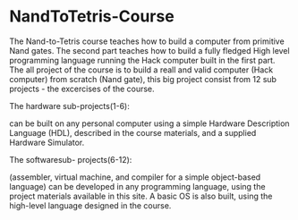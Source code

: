 # NandToTetris-Course
The Nand-to-Tetris course teaches how to build a computer from primitive Nand gates. The second part teaches how to build a fully fledged High level programming language running the Hack computer built in the first part. The all project of the course is to build a reall and valid computer (Hack computer) from scratch (Nand gate), this big project consist from 12 sub projects - the excercises of the course.

The hardware sub-projects(1-6):

can be built on any personal computer using a simple Hardware Description Language (HDL), described in the course materials, and a supplied Hardware Simulator.

The softwaresub- projects(6-12):

(assembler, virtual machine, and compiler for a simple object-based language) can be developed in any programming language, using the project materials available in this site. A basic OS is also built, using the high-level language designed in the course.
